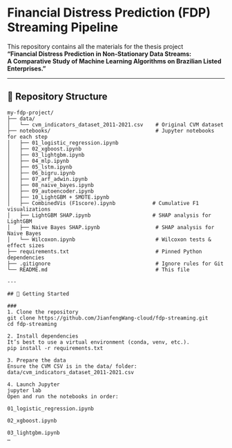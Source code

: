 # Financial Distress Prediction (FDP) Streaming Pipeline

This repository contains all the materials for the thesis project  
**“Financial Distress Prediction in Non-Stationary Data Streams:  
A Comparative Study of Machine Learning Algorithms on Brazilian Listed Enterprises.”**

---

## 📁 Repository Structure

```text
my-fdp-project/
├── data/
│   └── cvm_indicators_dataset_2011-2021.csv    # Original CVM dataset
├── notebooks/                                  # Jupyter notebooks for each step
│   ├── 01_logistic_regression.ipynb
│   ├── 02_xgboost.ipynb
│   ├── 03_lightgbm.ipynb
│   ├── 04_mlp.ipynb
│   ├── 05_lstm.ipynb
│   ├── 06_bigru.ipynb
│   ├── 07_arf_adwin.ipynb
│   ├── 08_naive_bayes.ipynb
│   ├── 09_autoencoder.ipynb
│   ├── 10_LightGBM + SMOTE.ipynb
│   ├── CombinedVis (F1score).ipynb            # Cumulative F1 visualizations
│   ├── LightGBM SHAP.ipynb                    # SHAP analysis for LightGBM
│   ├── Naive Bayes SHAP.ipynb                  # SHAP analysis for Naive Bayes
│   └── Wilcoxon.ipynb                          # Wilcoxon tests & effect sizes
├── requirements.txt                            # Pinned Python dependencies
├── .gitignore                                  # Ignore rules for Git
└── README.md                                   # This file

---

## 🚀 Getting Started

### 
1. Clone the repository
git clone https://github.com/JianfengWang-cloud/fdp-streaming.git
cd fdp-streaming

2. Install dependencies
It’s best to use a virtual environment (conda, venv, etc.).
pip install -r requirements.txt

3. Prepare the data
Ensure the CVM CSV is in the data/ folder:
data/cvm_indicators_dataset_2011-2021.csv

4. Launch Jupyter
jupyter lab
Open and run the notebooks in order:

01_logistic_regression.ipynb

02_xgboost.ipynb

03_lightgbm.ipynb
…